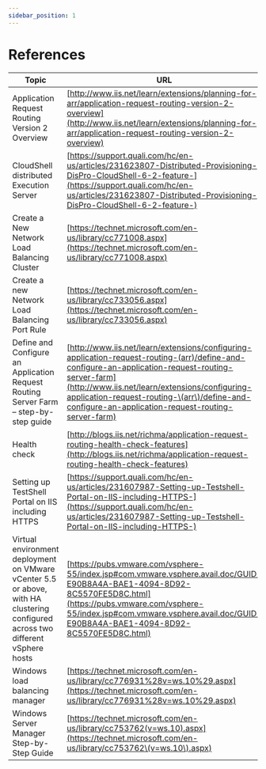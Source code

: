 ```yaml
---
sidebar_position: 1
---
```


# References

| Topic | URL |
| --- | --- |
| Application Request Routing Version 2 Overview | [http://www.iis.net/learn/extensions/planning-for-arr/application-request-routing-version-2-overview](http://www.iis.net/learn/extensions/planning-for-arr/application-request-routing-version-2-overview) |
| CloudShell distributed Execution Server | [https://support.quali.com/hc/en-us/articles/231623807-Distributed-Provisioning-DisPro-CloudShell-6-2-feature-](https://support.quali.com/hc/en-us/articles/231623807-Distributed-Provisioning-DisPro-CloudShell-6-2-feature-) |
| Create a New Network Load Balancing Cluster | [https://technet.microsoft.com/en-us/library/cc771008.aspx](https://technet.microsoft.com/en-us/library/cc771008.aspx) |
| Create a new Network Load Balancing Port Rule | [https://technet.microsoft.com/en-us/library/cc733056.aspx](https://technet.microsoft.com/en-us/library/cc733056.aspx) |
| Define and Configure an Application Request Routing Server Farm – step-by-step guide | [http://www.iis.net/learn/extensions/configuring-application-request-routing-(arr)/define-and-configure-an-application-request-routing-server-farm](http://www.iis.net/learn/extensions/configuring-application-request-routing-\(arr\)/define-and-configure-an-application-request-routing-server-farm) |
| Health check | [http://blogs.iis.net/richma/application-request-routing-health-check-features](http://blogs.iis.net/richma/application-request-routing-health-check-features) |
| Setting up TestShell Portal on IIS including HTTPS | [https://support.quali.com/hc/en-us/articles/231607987-Setting-up-Testshell-Portal-on-IIS-including-HTTPS-](https://support.quali.com/hc/en-us/articles/231607987-Setting-up-Testshell-Portal-on-IIS-including-HTTPS-) |
| Virtual environment deployment on VMware vCenter 5.5 or above, with HA clustering configured across two different vSphere hosts | [https://pubs.vmware.com/vsphere-55/index.jsp#com.vmware.vsphere.avail.doc/GUID-E90B8A4A-BAE1-4094-8D92-8C5570FE5D8C.html](https://pubs.vmware.com/vsphere-55/index.jsp#com.vmware.vsphere.avail.doc/GUID-E90B8A4A-BAE1-4094-8D92-8C5570FE5D8C.html) |
| Windows load balancing manager | [https://technet.microsoft.com/en-us/library/cc776931%28v=ws.10%29.aspx](https://technet.microsoft.com/en-us/library/cc776931%28v=ws.10%29.aspx) |
| Windows Server Manager Step-by-Step Guide | [https://technet.microsoft.com/en-us/library/cc753762(v=ws.10).aspx](https://technet.microsoft.com/en-us/library/cc753762\(v=ws.10\).aspx) |